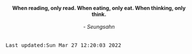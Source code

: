 
<div align="center"><b><span>When reading, only read. When eating, only eat. When thinking, only think.</span></b><br><br><i> - Seungsahn</i></div>
<br><br><kbd>Last updated:Sun Mar 27 12:20:03 2022</kbd>